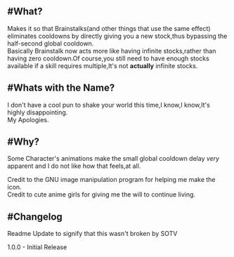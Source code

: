 #What?
---
Makes it so that Brainstalks(and other things that use the same effect) eliminates cooldowns by directly giving you a new stock,thus bypassing the half-second global cooldown.\
Basically Brainstalk now acts more like having infinite stocks,rather than having zero cooldown.Of course,you still need to have enough stocks available if a skill requires multiple,It's not __actually__ infinite stocks.

#Whats with the Name?
---
I don't have a cool pun to shake your world this time,I know,I know,It's highly disappointing.\
My Apologies.

#Why?
---
Some Character's animations make the small global cooldown delay _very_ apparent and I do not like how that feels,at all.


Credit to the GNU image manipulation program for helping me make the icon.\
Credit to cute anime girls for giving me the will to continue living.

#Changelog
---
Readme Update to signify that this wasn't broken by SOTV

1.0.0 - Initial Release
